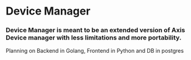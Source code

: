 # Device Manager
### Device Manager is meant to be an extended version of Axis Device manager with less limitations and more portability.
Planning on Backend in Golang, Frontend in Python and DB in postgres
